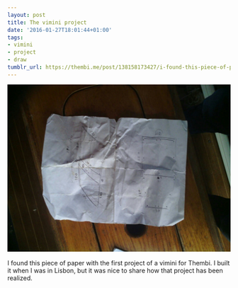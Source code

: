 ```yaml
---
layout: post
title: The vimini project
date: '2016-01-27T18:01:44+01:00'
tags:
- vimini
- project
- draw
tumblr_url: https://thembi.me/post/138158173427/i-found-this-piece-of-paper-with-the-first-project
---
```

 ![](/files/tumblr_npsrckLOG61tq106bo1_1280.jpg)  

I found this piece of paper with the first project of a vimini for Thembi. I built it when I was in Lisbon, but it was nice to share how that project has been realized.


